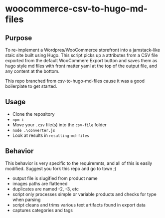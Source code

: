 # woocommerce-csv-to-hugo-md-files

## Purpose

To re-implement a Wordpres/WooCommerce storefront into a jamstack-like staic site built using Hugo.  This script picks up a attributes from a CSV file exported from the default WooCommere Export button and saves them as hugo style md files with front matter yaml at the top of the output file, and any content at the  bottom.

This repo branched from csv-to-hugo-md-files cause it was a good boilerplate to get started.

## Usage

- Clone the repository
- `npm i`
- Move your `.csv` file(s) into the `csv-file` folder
- `node .\converter.js`
- Look at results in `resulting-md-files`

## Behavior

This behavior is very specific to the requiremnts, and all of this is easily modified.  Suggest you fork this repo and go to town ;)

- output file is slugified from product name
- images paths are flattened
- duplicates are named -2, -3, etc
- script only processes simple or variable products and checks for type when parsing
- script cleans and trims various text artifacts found in export data
- captures categories and tags
